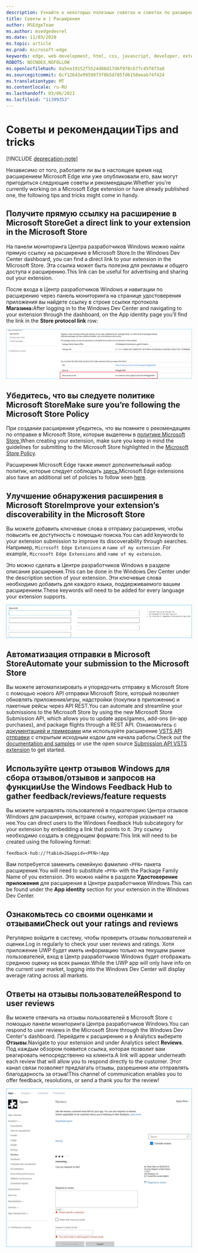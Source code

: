 ```yaml
---
description: Узнайте о некоторых полезных советах и советах по расширению Microsoft Edge
title: Советы и | Расширения
author: MSEdgeTeam
ms.author: msedgedevrel
ms.date: 11/03/2020
ms.topic: article
ms.prod: microsoft-edge
keywords: edge, web development, html, css, javascript, developer, extensions
ROBOTS: NOINDEX,NOFOLLOW
ms.openlocfilehash: 8a5ea19152f5524d86d17d6f978c677c45f8f3a8
ms.sourcegitcommit: 6cf12643e9959873f8b5d785fd6158eeab74f424
ms.translationtype: MT
ms.contentlocale: ru-RU
ms.lasthandoff: 03/06/2021
ms.locfileid: "11399353"
---
```

# <a name="tips-and-tricks"></a><span data-ttu-id="68df2-104">Советы и рекомендации</span><span class="sxs-lookup"><span data-stu-id="68df2-104">Tips and tricks</span></span>  

[!INCLUDE [deprecation-note](includes/deprecation-note.md)]  

<span data-ttu-id="68df2-105">Независимо от того, работаете ли вы в настоящее время над расширением Microsoft Edge или уже опубликовали его, вам могут пригодиться следующие советы и рекомендации.</span><span class="sxs-lookup"><span data-stu-id="68df2-105">Whether you're currently working on a Microsoft Edge extension or have already published one, the following tips and tricks might come in handy.</span></span>  

## <a name="get-a-direct-link-to-your-extension-in-the-microsoft-store"></a><span data-ttu-id="68df2-106">Получите прямую ссылку на расширение в Microsoft Store</span><span class="sxs-lookup"><span data-stu-id="68df2-106">Get a direct link to your extension in the Microsoft Store</span></span>  

<span data-ttu-id="68df2-107">На панели мониторинга Центра разработчиков Windows можно найти прямую ссылку на расширение в Microsoft Store.</span><span class="sxs-lookup"><span data-stu-id="68df2-107">In the Windows Dev Center dashboard, you can find a direct link to your extension in the Microsoft Store.</span></span>  <span data-ttu-id="68df2-108">Эта ссылка может быть полезна для рекламы и общего доступа к расширению.</span><span class="sxs-lookup"><span data-stu-id="68df2-108">This link can be useful for advertising and sharing out your extension.</span></span>  

<span data-ttu-id="68df2-109">После входа в Центр разработчиков Windows и навигации по расширению через панель мониторинга на странице удостоверения приложения вы найдете ссылку в строке ссылки протокола **Магазина:**</span><span class="sxs-lookup"><span data-stu-id="68df2-109">After logging in to the Windows Dev Center and navigating to your extension through the dashboard, on the App identity page you’ll find the link in the **Store protocol link** row:</span></span>  

![ссылка протокола хранения](./media/store-link.png)  
 
## <a name="make-sure-youre-following-the-microsoft-store-policy"></a><span data-ttu-id="68df2-111">Убедитесь, что вы следуете политике Microsoft Store</span><span class="sxs-lookup"><span data-stu-id="68df2-111">Make sure you’re following the Microsoft Store Policy</span></span>  

<span data-ttu-id="68df2-112">При создании расширения убедитесь, что вы помните о рекомендациях по отправке в Microsoft Store, которые выделены в [политике Microsoft Store.](/windows/uwp/publish/store-policies)</span><span class="sxs-lookup"><span data-stu-id="68df2-112">When creating your extension, make sure you keep in mind the guidelines for submitting to the Microsoft Store highlighted in the [Microsoft Store Policy](/windows/uwp/publish/store-policies).</span></span>  
 
<span data-ttu-id="68df2-113">Расширения Microsoft Edge также имеют дополнительный набор политик, которые следует соблюдать [здесь.](/windows/uwp/publish/store-policies#pol_10_12)</span><span class="sxs-lookup"><span data-stu-id="68df2-113">Microsoft Edge extensions also have an additional set of policies to follow seen [here](/windows/uwp/publish/store-policies#pol_10_12).</span></span>  

## <a name="improve-your-extensions-discoverability-in-the-microsoft-store"></a><span data-ttu-id="68df2-114">Улучшение обнаружения расширения в Microsoft Store</span><span class="sxs-lookup"><span data-stu-id="68df2-114">Improve your extension’s discoverability in the Microsoft Store</span></span>  

<span data-ttu-id="68df2-115">Вы можете добавить ключевые слова в отправку расширения, чтобы повысить ее доступность с помощью поиска.</span><span class="sxs-lookup"><span data-stu-id="68df2-115">You can add keywords to your extension submission to improve its discoverability through searches.</span></span>  <span data-ttu-id="68df2-116">Например, `Microsoft Edge Extensions` и `name of my extension` .</span><span class="sxs-lookup"><span data-stu-id="68df2-116">For example, `Microsoft Edge Extensions` and `name of my extension`.</span></span>  

<span data-ttu-id="68df2-117">Это можно сделать в Центре разработчиков Windows в разделе описание расширения.</span><span class="sxs-lookup"><span data-stu-id="68df2-117">This can be done in the Windows Dev Center under the description section of your extension.</span></span>  <span data-ttu-id="68df2-118">Эти ключевые слова необходимо добавить для каждого языка, поддерживаемого вашим расширением.</span><span class="sxs-lookup"><span data-stu-id="68df2-118">These keywords will need to be added for every language your extension supports.</span></span>  

![Использование ключевых слов для отправки ответа на отзыв](./media/keywords.png)  

## <a name="automate-your-submission-to-the-microsoft-store"></a><span data-ttu-id="68df2-120">Автоматизация отправки в Microsoft Store</span><span class="sxs-lookup"><span data-stu-id="68df2-120">Automate your submission to the Microsoft Store</span></span>  

<span data-ttu-id="68df2-121">Вы можете автоматизировать и упорядочить отправку в Microsoft Store с помощью нового API отправки Microsoft Store, который позволяет обновлять приложения/игры, надстройки \(покупки в приложении\) и пакетные рейсы через API REST.</span><span class="sxs-lookup"><span data-stu-id="68df2-121">You can automate and streamline your submissions to the Microsoft Store by using the new Microsoft Store Submission API, which allows you to update apps/games, add-ons \(in-app purchases\), and package flights through a REST API.</span></span>  <span data-ttu-id="68df2-122">Ознакомьтесь с [документацией и примерами](/windows/uwp/monetize/create-and-manage-submissions-using-windows-store-services) или используйте расширение [VSTS API отправки](https://github.com/Microsoft/windows-dev-center-vsts-extension) с открытым исходным кодом для начала работы.</span><span class="sxs-lookup"><span data-stu-id="68df2-122">Check out the [documentation and samples](/windows/uwp/monetize/create-and-manage-submissions-using-windows-store-services) or use the open source [Submission API VSTS extension](https://github.com/Microsoft/windows-dev-center-vsts-extension) to get started.</span></span>  

## <a name="use-the-windows-feedback-hub-to-gather-feedbackreviewsfeature-requests"></a><span data-ttu-id="68df2-123">Используйте центр отзывов Windows для сбора отзывов/отзывов и запросов на функции</span><span class="sxs-lookup"><span data-stu-id="68df2-123">Use the Windows Feedback Hub to gather feedback/reviews/feature requests</span></span>  

<span data-ttu-id="68df2-124">Вы можете направлять пользователей в подкатегорию Центра отзывов Windows для расширения, встраив ссылку, которая указывает на нее.</span><span class="sxs-lookup"><span data-stu-id="68df2-124">You can direct users to the Windows Feedback Hub subcategory for your extension by embedding a link that points to it.</span></span>  <span data-ttu-id="68df2-125">Эту ссылку необходимо создать в следующем формате:</span><span class="sxs-lookup"><span data-stu-id="68df2-125">This link will need to be created using the following format:</span></span>  

```text
feedback-hub://?tabid=2&appid=<PFN>!App
```  

<span data-ttu-id="68df2-126">Вам потребуется заменить семейную фамилию `<PFN>` пакета расширения.</span><span class="sxs-lookup"><span data-stu-id="68df2-126">You will need to substitute `<PFN>` with the Package Family Name of you extension.</span></span>  <span data-ttu-id="68df2-127">Это можно найти в разделе **Удостоверение приложения** для расширения в Центре разработчиков Windows.</span><span class="sxs-lookup"><span data-stu-id="68df2-127">This can be found under the **App identity** section for your extension in the Windows Dev Center.</span></span>  

## <a name="check-out-your-ratings-and-reviews"></a><span data-ttu-id="68df2-128">Ознакомьтесь со своими оценками и отзывами</span><span class="sxs-lookup"><span data-stu-id="68df2-128">Check out your ratings and reviews</span></span>  

<span data-ttu-id="68df2-129">Регулярно войдите в систему, чтобы проверить отзывы пользователей и оценки.</span><span class="sxs-lookup"><span data-stu-id="68df2-129">Log in regularly to check your user reviews and ratings.</span></span>  <span data-ttu-id="68df2-130">Хотя приложение UWP будет иметь информацию только на текущем рынке пользователей, вход в Центр разработчиков Windows будет отображать среднюю оценку на всех рынках.</span><span class="sxs-lookup"><span data-stu-id="68df2-130">While the UWP app will only have info on the current user market, logging into the Windows Dev Center will display average rating across all markets.</span></span>  

## <a name="respond-to-user-reviews"></a><span data-ttu-id="68df2-131">Ответы на отзывы пользователей</span><span class="sxs-lookup"><span data-stu-id="68df2-131">Respond to user reviews</span></span>  

<span data-ttu-id="68df2-132">Вы можете отвечать на отзывы пользователей в Microsoft Store с помощью панели мониторинга Центра разработчиков Windows.</span><span class="sxs-lookup"><span data-stu-id="68df2-132">You can respond to user reviews in the Microsoft Store through the Windows Dev Center's dashboard.</span></span>  <span data-ttu-id="68df2-133">Перейдите к расширению и в Analytics выберите **Отзывы**.</span><span class="sxs-lookup"><span data-stu-id="68df2-133">Navigate to your extension and under Analytics select **Reviews**.</span></span>  <span data-ttu-id="68df2-134">Под каждым обзором появится ссылка, которая позволит вам реагировать непосредственно на клиента.</span><span class="sxs-lookup"><span data-stu-id="68df2-134">A link will appear underneath each review that will allow you to respond directly to the customer.</span></span>  <span data-ttu-id="68df2-135">Этот канал связи позволяет предлагать отзывы, разрешения или отправлять благодарность за отзыв!</span><span class="sxs-lookup"><span data-stu-id="68df2-135">This channel of communication enables you to offer feedback, resolutions, or send a thank you for the review!</span></span>  

![Ответ на отзыв пользователя](./media/reviews.png)  
